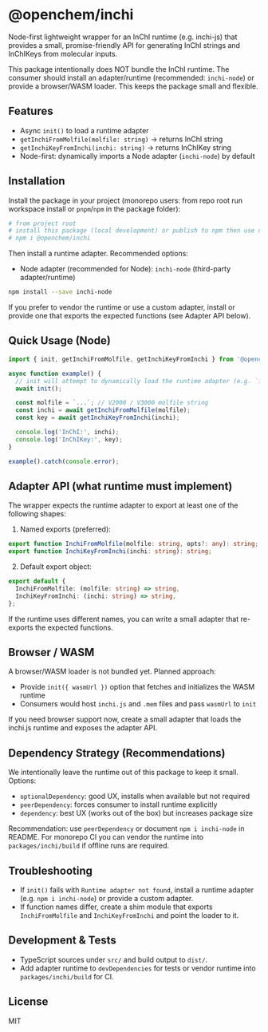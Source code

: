 # @openchem/inchi

Node-first lightweight wrapper for an InChI runtime (e.g. inchi-js) that provides a small, promise-friendly API for generating InChI strings and InChIKeys from molecular inputs.

This package intentionally does NOT bundle the InChI runtime. The consumer should install an adapter/runtime (recommended: `inchi-node`) or provide a browser/WASM loader. This keeps the package small and flexible.

## Features
- Async `init()` to load a runtime adapter
- `getInchiFromMolfile(molfile: string)` → returns InChI string
- `getInchiKeyFromInchi(inchi: string)` → returns InChIKey string
- Node-first: dynamically imports a Node adapter (`inchi-node`) by default

## Installation

Install the package in your project (monorepo users: from repo root run workspace install or `pnpm`/`npm` in the package folder):

```bash
# from project root
# install this package (local development) or publish to npm then use normal install
# npm i @openchem/inchi
```

Then install a runtime adapter. Recommended options:

- Node adapter (recommended for Node): `inchi-node` (third-party adapter/runtime)

```bash
npm install --save inchi-node
```

If you prefer to vendor the runtime or use a custom adapter, install or provide one that exports the expected functions (see Adapter API below).

## Quick Usage (Node)

```ts
import { init, getInchiFromMolfile, getInchiKeyFromInchi } from '@openchem/inchi';

async function example() {
  // init will attempt to dynamically load the runtime adapter (e.g. `inchi-node`)
  await init();

  const molfile = `...`; // V2000 / V3000 molfile string
  const inchi = await getInchiFromMolfile(molfile);
  const key = await getInchiKeyFromInchi(inchi);

  console.log('InChI:', inchi);
  console.log('InChIKey:', key);
}

example().catch(console.error);
```

## Adapter API (what runtime must implement)

The wrapper expects the runtime adapter to export at least one of the following shapes:

1. Named exports (preferred):
```ts
export function InchiFromMolfile(molfile: string, opts?: any): string;
export function InchiKeyFromInchi(inchi: string): string;
```

2. Default export object:
```ts
export default {
  InchiFromMolfile: (molfile: string) => string,
  InchiKeyFromInchi: (inchi: string) => string,
};
```

If the runtime uses different names, you can write a small adapter that re-exports the expected functions.

## Browser / WASM

A browser/WASM loader is not bundled yet. Planned approach:

- Provide `init({ wasmUrl })` option that fetches and initializes the WASM runtime
- Consumers would host `inchi.js` and `.mem` files and pass `wasmUrl` to `init`

If you need browser support now, create a small adapter that loads the inchi.js runtime and exposes the adapter API.

## Dependency Strategy (Recommendations)

We intentionally leave the runtime out of this package to keep it small. Options:

- `optionalDependency`: good UX, installs when available but not required
- `peerDependency`: forces consumer to install runtime explicitly
- `dependency`: best UX (works out of the box) but increases package size

Recommendation: use `peerDependency` or document `npm i inchi-node` in README. For monorepo CI you can vendor the runtime into `packages/inchi/build` if offline runs are required.

## Troubleshooting

- If `init()` fails with `Runtime adapter not found`, install a runtime adapter (e.g. `npm i inchi-node`) or provide a custom adapter.
- If function names differ, create a shim module that exports `InchiFromMolfile` and `InchiKeyFromInchi` and point the loader to it.

## Development & Tests

- TypeScript sources under `src/` and build output to `dist/`.
- Add adapter runtime to `devDependencies` for tests or vendor runtime into `packages/inchi/build` for CI.

## License
MIT
